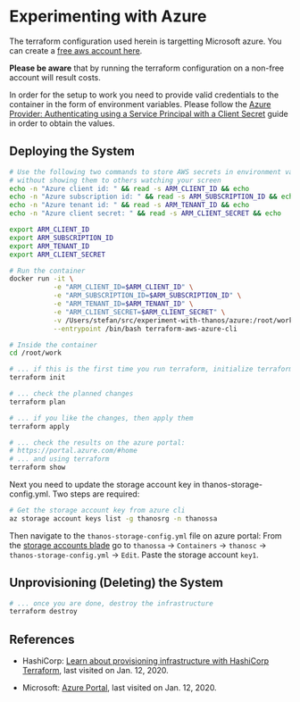 # Experimenting with Azure

The terraform configuration used herein is targetting Microsoft azure. You can create a [free aws account here](https://azure.microsoft.com/en-us/free/).

**Please be aware** that by running the terraform configuration on a non-free account will result costs.

In order for the setup to work you need to provide valid credentials to the container in the form of environment variables. Please follow the [Azure Provider: Authenticating using a Service Principal with a Client Secret](https://www.terraform.io/docs/providers/azurerm/guides/service_principal_client_secret.html) guide in order to obtain the values.

## Deploying the System

```sh
# Use the following two commands to store AWS secrets in environment variables
# without showing them to others watching your screen
echo -n "Azure client id: " && read -s ARM_CLIENT_ID && echo
echo -n "Azure subscription id: " && read -s ARM_SUBSCRIPTION_ID && echo
echo -n "Azure tenant id: " && read -s ARM_TENANT_ID && echo
echo -n "Azure client secret: " && read -s ARM_CLIENT_SECRET && echo

export ARM_CLIENT_ID
export ARM_SUBSCRIPTION_ID
export ARM_TENANT_ID
export ARM_CLIENT_SECRET

# Run the container
docker run -it \
           -e "ARM_CLIENT_ID=$ARM_CLIENT_ID" \
           -e "ARM_SUBSCRIPTION_ID=$ARM_SUBSCRIPTION_ID" \
           -e "ARM_TENANT_ID=$ARM_TENANT_ID" \
           -e "ARM_CLIENT_SECRET=$ARM_CLIENT_SECRET" \
           -v /Users/stefan/src/experiment-with-thanos/azure:/root/work \
           --entrypoint /bin/bash terraform-aws-azure-cli

# Inside the container
cd /root/work

# ... if this is the first time you run terraform, initialize terraform. Do this only, if you don't have a terraform.tfstate file in the current directory.
terraform init

# ... check the planned changes
terraform plan

# ... if you like the changes, then apply them
terraform apply

# ... check the results on the azure portal:
# https://portal.azure.com/#home
# ... and using terraform
terraform show
```

Next you need to update the storage account key in thanos-storage-config.yml. Two steps are required:

```sh
# Get the storage account key from azure cli
az storage account keys list -g thanosrg -n thanossa
```

Then navigate to the `thanos-storage-config.yml` file on azure portal: From the [storage accounts blade](https://portal.azure.com/#blade/HubsExtension/BrowseResource/resourceType/Microsoft.Storage%2FStorageAccounts) go to `thanossa` &rarr; `Containers` &rarr; `thanosc` &rarr; `thanos-storage-config.yml` &rarr; `Edit`. Paste the storage account `key1`.

## Unprovisioning (Deleting) the System

```sh
# ... once you are done, destroy the infrastructure
terraform destroy
```

## References

* HashiCorp: [Learn about provisioning infrastructure with HashiCorp Terraform](https://learn.hashicorp.com/terraform), last visited on Jan. 12, 2020.

* Microsoft: [Azure Portal](https://portal.azure.com/?quickstart=true#blade/Microsoft_Azure_Resources/QuickstartCenterBlade), last visited on Jan. 12, 2020.